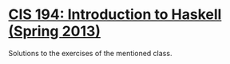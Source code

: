 # [CIS 194: Introduction to Haskell (Spring 2013)][class]

Solutions to the exercises of the mentioned class.

[class]: http://www.seas.upenn.edu/~cis194/lectures.html
